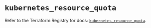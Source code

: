 # `kubernetes_resource_quota`

Refer to the Terraform Registry for docs: [`kubernetes_resource_quota`](https://registry.terraform.io/providers/hashicorp/kubernetes/2.32.0/docs/resources/resource_quota).
